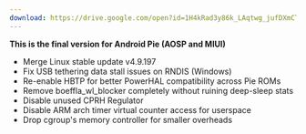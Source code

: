 ```yaml
---
download: https://drive.google.com/open?id=1H4kRad3y86k_LAqtwg_jufDXmCT76SUJ
---
```

<b>This is the final version for Android Pie (AOSP and MIUI)</b>
- Merge Linux stable update v4.9.197
- Fix USB tethering data stall issues on RNDIS (Windows)
- Re-enable HBTP for better PowerHAL compatibility across Pie ROMs
- Remove boeffla_wl_blocker completely without ruining deep-sleep stats
- Disable unused CPRH Regulator
- Disable ARM arch timer virtual counter access for userspace
- Drop cgroup's memory controller for smaller overheads
